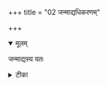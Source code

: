 +++
title = "02 जन्माद्यधिकरणम्"

+++


<details open><summary>मूलम्</summary>

जन्माद्यस्य यतः
</details>



<details><summary>टीका</summary>

अस्य जन्मस्थितिलयं जगतस्तु यतो भवेत् । सर्वज्ञात्सत्यसङ्कल्पात् तद्ब्रह्मेति जगौ श्रुतिः ॥ [2]
</details>

